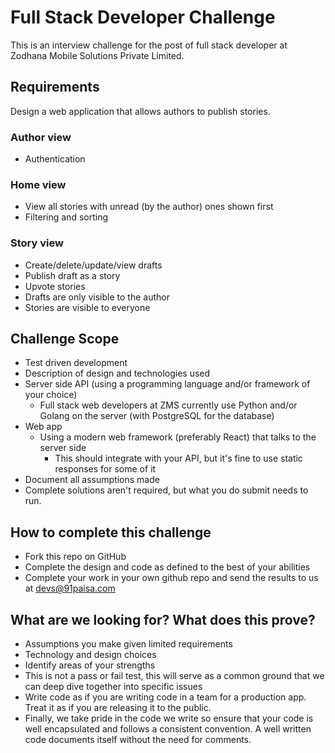 # Full Stack Developer Challenge
This is an interview challenge for the post of full stack developer at Zodhana Mobile Solutions Private Limited.

## Requirements
Design a web application that allows authors to publish stories.

### Author view
* Authentication

### Home view
* View all stories with unread (by the author) ones shown first
* Filtering and sorting

### Story view
* Create/delete/update/view drafts
* Publish draft as a story
* Upvote stories
* Drafts are only visible to the author
* Stories are visible to everyone

## Challenge Scope
* Test driven development
* Description of design and technologies used
* Server side API (using a programming language and/or framework of your choice)
  * Full stack web developers at ZMS currently use Python and/or Golang on the server (with PostgreSQL for the database)
* Web app
  * Using a modern web framework (preferably React) that talks to the server side
    * This should integrate with your API, but it's fine to use static responses for some of it 
* Document all assumptions made
* Complete solutions aren't required, but what you do submit needs to run.

## How to complete this challenge
* Fork this repo on GitHub
* Complete the design and code as defined to the best of your abilities
* Complete your work in your own github repo and send the results to us at devs@91paisa.com

## What are we looking for? What does this prove?
* Assumptions you make given limited requirements
* Technology and design choices
* Identify areas of your strengths
* This is not a pass or fail test, this will serve as a common ground that we can deep dive together into specific issues
* Write code as if you are writing code in a team for a production app. Treat it as if you are releasing it to the public.
* Finally, we take pride in the code we write so ensure that your code is well encapsulated and follows a consistent convention. A well written code documents itself without the need for comments.
